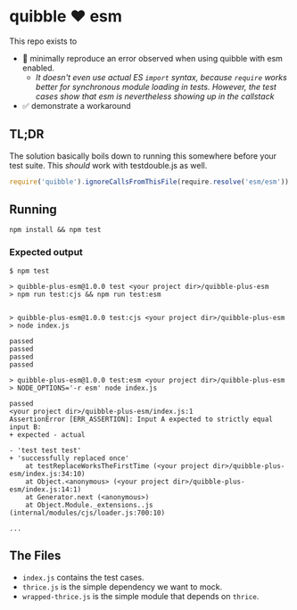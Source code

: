 # quibble :heart: esm

This repo exists to
- :thinking: minimally reproduce an error observed when using quibble with esm enabled.
  - *It doesn't even use actual ES `import` syntax, because `require` works better for synchronous module loading in tests. However, the test cases show that esm is nevertheless showing up in the callstack*
- :white_check_mark: demonstrate a workaround

## TL;DR

The solution basically boils down to running this somewhere before your test suite. This *should* work with testdouble.js as well.

```js
require('quibble').ignoreCallsFromThisFile(require.resolve('esm/esm'))
```

## Running
`npm install && npm test`

### Expected output
```
$ npm test

> quibble-plus-esm@1.0.0 test <your project dir>/quibble-plus-esm
> npm run test:cjs && npm run test:esm


> quibble-plus-esm@1.0.0 test:cjs <your project dir>/quibble-plus-esm
> node index.js

passed
passed
passed
passed

> quibble-plus-esm@1.0.0 test:esm <your project dir>/quibble-plus-esm
> NODE_OPTIONS='-r esm' node index.js

passed
<your project dir>/quibble-plus-esm/index.js:1
AssertionError [ERR_ASSERTION]: Input A expected to strictly equal input B:
+ expected - actual

- 'test test test'
+ 'successfully replaced once'
    at testReplaceWorksTheFirstTime (<your project dir>/quibble-plus-esm/index.js:34:10)
    at Object.<anonymous> (<your project dir>/quibble-plus-esm/index.js:14:1)
    at Generator.next (<anonymous>)
    at Object.Module._extensions..js (internal/modules/cjs/loader.js:700:10)

...
```

## The Files
- `index.js` contains the test cases.
- `thrice.js` is the simple dependency we want to mock.
- `wrapped-thrice.js` is the simple module that depends on `thrice`.
